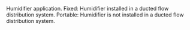 ﻿Humidifier application.
Fixed: Humidifier installed in a ducted flow distribution system.
Portable: Humidifier is not installed in a ducted flow distribution system.

